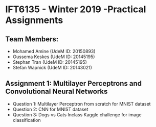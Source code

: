 # IFT6135 - Winter 2019 -Practical Assignments

## Team Members: 
- Mohamed Amine (UdeM ID: 20150893)
- Oussema Keskes (UdeM ID: 20145195)
- Stephan Tran (UdeM ID: 20145195) 
- Stefan Wapnick (UdeM ID: 20143021) 

## Assignment 1: Multilayer Perceptrons and Convolutional Neural Networks
- Question 1: Multilayer Perceptron from scratch for MNIST dataset 
- Question 2: CNN for MNIST dataset
- Question 3: Dogs vs Cats Inclass Kaggle challenge for image classification
